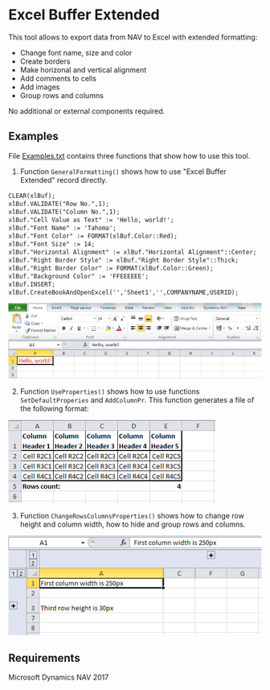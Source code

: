 # Excel Buffer Extended

This tool allows to export data from NAV to Excel with extended formatting:
- Change font name, size and color
- Create borders
- Make horizonal and vertical alignment
- Add comments to cells
- Add images
- Group rows and columns

No additional or external components required.

## Examples

File [Examples.txt](Examples.txt) contains three functions that show how to use this tool.

1. Function `GeneralFormatting()` shows how to use "Excel Buffer Extended" record directly.
```
CLEAR(xlBuf);
xlBuf.VALIDATE("Row No.",1);
xlBuf.VALIDATE("Column No.",1);
xlBuf."Cell Value as Text" := 'Hello, world!';
xlBuf."Font Name" := 'Tahoma';
xlBuf."Font Color" := FORMAT(xlBuf.Color::Red);
xlBuf."Font Size" := 14;
xlBuf."Horizontal Alignment" := xlBuf."Horizontal Alignment"::Center;
xlBuf."Right Border Style" := xlBuf."Right Border Style"::Thick;
xlBuf."Right Border Color" := FORMAT(xlBuf.Color::Green);
xlBuf."Background Color" := 'FFEEEEEE';
xlBuf.INSERT;
xlBuf.CreateBookAndOpenExcel('','Sheet1','',COMPANYNAME,USERID);
```
![](Img/GeneralFormatting.png)

2. Function `UseProperties()` shows how to use functions `SetDefaultProperies` and `AddColumnPr`.
This function generates a file of the following format:

![](Img/UseProperties.png)

3. Function `ChangeRowsColumnsProperties()` shows how to change row height and column width, how to hide and group rows and columns.

![](Img/RowsColsProperties.png)

## Requirements

Microsoft Dynamics NAV 2017
